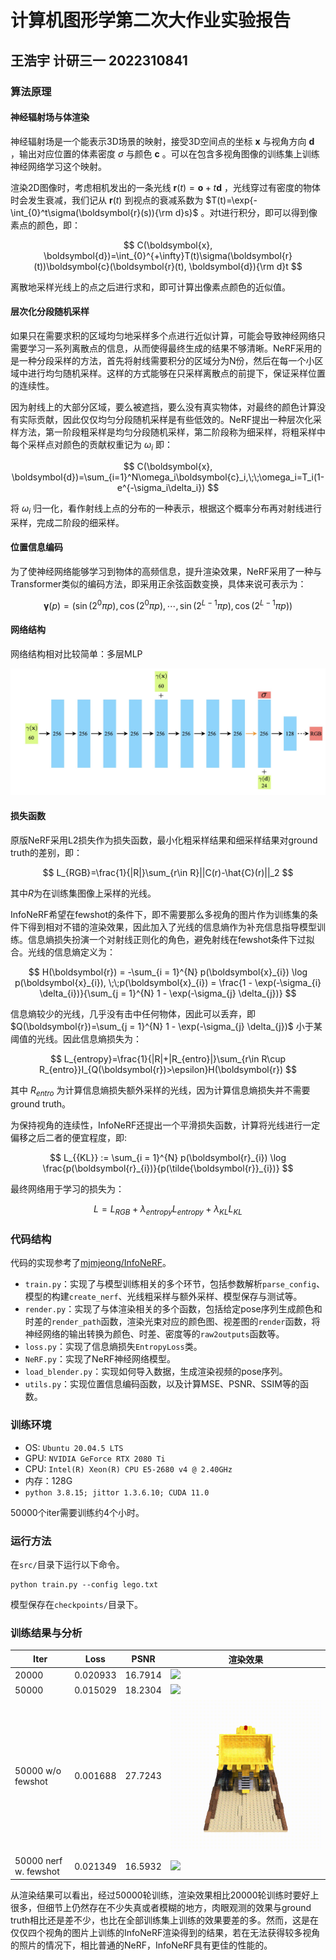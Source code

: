 # 计算机图形学第二次大作业实验报告

## 王浩宇 计研三一 2022310841

### 算法原理

#### 神经辐射场与体渲染

神经辐射场是一个能表示3D场景的映射，接受3D空间点的坐标 $\boldsymbol{x}$ 与视角方向 $\boldsymbol{d}$ ，输出对应位置的体素密度 $\sigma$ 与颜色 $\boldsymbol{c}$ 。可以在包含多视角图像的训练集上训练神经网络学习这个映射。

渲染2D图像时，考虑相机发出的一条光线 $\boldsymbol{r}(t)=\boldsymbol{o}+t\boldsymbol{d}$ ，光线穿过有密度的物体时会发生衰减，我们记从 $\boldsymbol{r}(t)$ 到视点的衰减系数为   $T(t)=\exp{-\int_{0}^t\sigma(\boldsymbol{r}(s)){\rm d}s}$ 。对t进行积分，即可以得到像素点的颜色，即：

$$
C(\boldsymbol{x}, \boldsymbol{d})=\int_{0}^{+\infty}T(t)\sigma(\boldsymbol{r}(t))\boldsymbol{c}(\boldsymbol{r}(t), \boldsymbol{d}){\rm d}t
$$

离散地采样光线上的点之后进行求和，即可计算出像素点颜色的近似值。

#### 层次化分段随机采样

如果只在需要求积的区域均匀地采样多个点进行近似计算，可能会导致神经网络只需要学习一系列离散点的信息，从而使得最终生成的结果不够清晰。NeRF采用的是一种分段采样的方法，首先将射线需要积分的区域分为N份，然后在每一个小区域中进行均匀随机采样。这样的方式能够在只采样离散点的前提下，保证采样位置的连续性。

因为射线上的大部分区域，要么被遮挡，要么没有真实物体，对最终的颜色计算没有实际贡献，因此仅仅均匀分段随机采样是有些低效的。NeRF提出一种层次化采样方法，第一阶段粗采样是均匀分段随机采样，第二阶段称为细采样，将粗采样中每个采样点对颜色的贡献权重记为 $\omega_i$ 即：

$$
C(\boldsymbol{x}, \boldsymbol{d})=\sum_{i=1}^N\omega_i\boldsymbol{c}_i,\;\;\omega_i=T_i(1-e^{-\sigma_i\delta_i})
$$

将 $\omega_i$ 归一化，看作射线上点的分布的一种表示，根据这个概率分布再对射线进行采样，完成二阶段的细采样。

#### 位置信息编码

为了使神经网络能够学习到物体的高频信息，提升渲染效果，NeRF采用了一种与Transformer类似的编码方法，即采用正余弦函数变换，具体来说可表示为：

$$
\boldsymbol{\gamma}(p)= (\sin(2^0\pi p),\cos(2^0\pi p),\cdots,\sin(2^{L-1}\pi p),\cos(2^{L-1}\pi p))
$$

#### 网络结构

网络结构相对比较简单：多层MLP

![](./photos/model.jpg)

#### 损失函数

原版NeRF采用L2损失作为损失函数，最小化粗采样结果和细采样结果对ground truth的差别，即：

$$
L_{RGB}=\frac{1}{|R|}\sum_{r\in R}||C(r)-\hat{C}(r)||_2
$$

其中$R$为在训练集图像上采样的光线。

InfoNeRF希望在fewshot的条件下，即不需要那么多视角的图片作为训练集的条件下得到相对不错的渲染效果，因此加入了光线的信息熵作为补充信息指导模型训练。信息熵损失扮演一个对射线正则化的角色，避免射线在fewshot条件下过拟合。光线的信息熵定义为：

$$
H(\boldsymbol{r}) = -\sum_{i = 1}^{N} p(\boldsymbol{x}_{i}) \log p(\boldsymbol{x}_{i}), \;\;p(\boldsymbol{x}_{i}) = \frac{1 - \exp(-\sigma_{i} \delta_{i})}{\sum_{j = 1}^{N} 1 - \exp(-\sigma_{j} \delta_{j})}
$$

信息熵较少的光线，几乎没有击中任何物体，因此可以丢弃，即 $Q(\boldsymbol{r})=\sum_{j = 1}^{N} 1 - \exp(-\sigma_{j} \delta_{j})$ 小于某阈值的光线。因此信息熵损失为：

$$
L_{entropy}=\frac{1}{|R|+|R_{entro}|}\sum_{r\in R\cup R_{entro}}I_{Q(\boldsymbol{r})>\epsilon}H(\boldsymbol{r})
$$

其中 $R_{entro}$ 为计算信息熵损失额外采样的光线，因为计算信息熵损失并不需要ground truth。

为保持视角的连续性，InfoNeRF还提出一个平滑损失函数，计算将光线进行一定偏移之后二者的便宜程度，即:

$$
L_{{KL}} := \sum_{i = 1}^{N} p(\boldsymbol{r}_{i}) \log \frac{p(\boldsymbol{r}_{i})}{p(\tilde{\boldsymbol{r}}_{i})}
$$

最终网络用于学习的损失为：

$$
L = L_{{RGB}} + \lambda_{entropy} L_{{entropy}} + \lambda_{KL} L_{{KL}}
$$

### 代码结构

代码的实现参考了[mjmjeong/InfoNeRF](https://github.com/mjmjeong/InfoNeRF)。

* `train.py`：实现了与模型训练相关的多个环节，包括参数解析`parse_config`、模型的构建`create_nerf`、光线粗采样与额外采样、模型保存与测试等。
* `render.py`：实现了与体渲染相关的多个函数，包括给定pose序列生成颜色和时差的`render_path`函数，渲染光束对应的颜色图、视差图的`render`函数，将神经网络的输出转换为颜色、时差、密度等的`raw2outputs`函数等。
* `loss.py`：实现了信息熵损失`EntropyLoss`类。
* `NeRF.py`：实现了NeRF神经网络模型。
* `load_blender.py`：实现如何导入数据，生成渲染视频的pose序列。
* `utils.py`：实现位置信息编码函数，以及计算MSE、PSNR、SSIM等的函数。

### 训练环境

* OS: `Ubuntu 20.04.5 LTS`
* GPU: `NVIDIA GeForce RTX 2080 Ti`
* CPU: `Intel(R) Xeon(R) CPU E5-2680 v4 @ 2.40GHz`
* 内存：128G
* `python 3.8.15; jittor 1.3.6.10; CUDA 11.0`

50000个iter需要训练约4个小时。

### 运行方法

在`src/`目录下运行以下命令。

```
python train.py --config lego.txt
```

模型保存在`checkpoints/`目录下。

### 训练结果与分析

| Iter | Loss | PSNR | 渲染效果|
| ---- | ---- | ---- | ---- |
| 20000 | 0.020933 | 16.7914 | ![](./photos/020000_rgb.gif)|
| 50000 | 0.015029 | 18.2304 | ![](./photos/050000_rgb.gif)|
| 50000 w/o fewshot| 0.001688 | 27.7243 | ![](./photos/full_rgb.gif)
| 50000 nerf w. fewshot | 0.021349 | 16.5932 | ![](photos/nerf_rgb.gif) |

从渲染结果可以看出，经过50000轮训练，渲染效果相比20000轮训练时要好上很多，但细节上仍然存在不少失真或者模糊的地方，肉眼观测的效果与ground truth相比还是差不少，也比在全部训练集上训练的效果要差的多。然而，这是在仅仅四个视角的图片上训练的InfoNeRF渲染得到的结果，若在无法获得较多视角的照片的情况下，相比普通的NeRF，InfoNeRF具有更佳的性能的。
